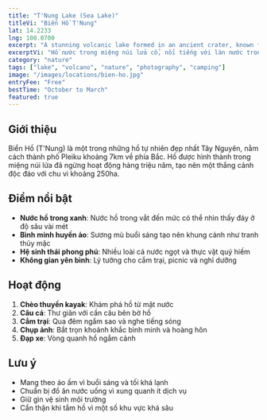 ```yaml
---
title: "T'Nung Lake (Sea Lake)"
titleVi: "Biển Hồ T'Nung"
lat: 14.2233
lng: 108.0700
excerpt: "A stunning volcanic lake formed in an ancient crater, known for its crystal-clear water and mystical morning mist"
excerptVi: "Hồ nước trong miệng núi lửa cổ, nổi tiếng với làn nước trong vắt và sương mù huyền ảo buổi sáng"
category: "nature"
tags: ["lake", "volcano", "nature", "photography", "camping"]
image: "/images/locations/bien-ho.jpg"
entryFee: "Free"
bestTime: "October to March"
featured: true
---
```


## Giới thiệu

Biển Hồ (T'Nung) là một trong những hồ tự nhiên đẹp nhất Tây Nguyên, nằm cách thành phố Pleiku khoảng 7km về phía Bắc. Hồ được hình thành trong miệng núi lửa đã ngừng hoạt động hàng triệu năm, tạo nên một thắng cảnh độc đáo với chu vi khoảng 250ha.

## Điểm nổi bật

- **Nước hồ trong xanh**: Nước hồ trong vắt đến mức có thể nhìn thấy đáy ở độ sâu vài mét
- **Bình minh huyền ảo**: Sương mù buổi sáng tạo nên khung cảnh như tranh thủy mặc
- **Hệ sinh thái phong phú**: Nhiều loài cá nước ngọt và thực vật quý hiếm
- **Không gian yên bình**: Lý tưởng cho cắm trại, picnic và nghỉ dưỡng

## Hoạt động

1. **Chèo thuyền kayak**: Khám phá hồ từ mặt nước
2. **Câu cá**: Thư giãn với cần câu bên bờ hồ
3. **Cắm trại**: Qua đêm ngắm sao và nghe tiếng sóng
4. **Chụp ảnh**: Bắt trọn khoảnh khắc bình minh và hoàng hôn
5. **Đạp xe**: Vòng quanh hồ ngắm cảnh

## Lưu ý

- Mang theo áo ấm vì buổi sáng và tối khá lạnh
- Chuẩn bị đồ ăn nước uống vì xung quanh ít dịch vụ
- Giữ gìn vệ sinh môi trường
- Cẩn thận khi tắm hồ vì một số khu vực khá sâu
